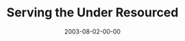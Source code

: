 ---
layout: message
category: message
series: "Letter From a Revolutionary"
title: "Serving the Under Resourced"
date: 2003-08-02-00-00
message_id: 212
sc-permalink-url: "http://soundcloud.com/crdschurch/serving-the-under-resourced"
audio: "http://s3.amazonaws.com/crossroads-media/messages/audio/LFAR_06_08-03-03_Serving_The_Under-Resourced.mp3"
audio-duration: "37:04"
tag: 
 - healing
 - bibbs
 - compassion
 - serving
 - poor
 - mission
explicit: false
---